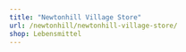 ```yaml
---
title: "Newtonhill Village Store"
url: /newtonhill/newtonhill-village-store/
shop: Lebensmittel
---
```

